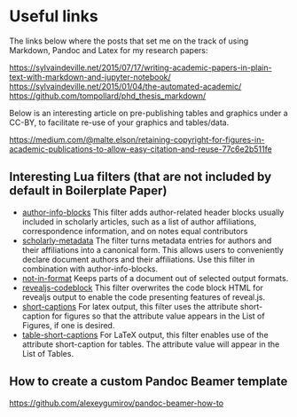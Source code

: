 Useful links
============

The links below where the posts that set me on the track of using Markdown, Pandoc and Latex for my research papers:

https://sylvaindeville.net/2015/07/17/writing-academic-papers-in-plain-text-with-markdown-and-jupyter-notebook/
https://sylvaindeville.net/2015/01/04/the-automated-academic/
https://github.com/tompollard/phd_thesis_markdown/

Below is an interesting article on pre-publishing tables and graphics under a CC-BY, to facilitate re-use of your graphics and tables/data.

https://medium.com/@malte.elson/retaining-copyright-for-figures-in-academic-publications-to-allow-easy-citation-and-reuse-77c6e2b511fe

## Interesting Lua filters (that are not included by default in Boilerplate Paper)

- [author-info-blocks](https://github.com/pandoc/lua-filters/tree/master/author-info-blocks)
  This filter adds author-related header blocks usually included in scholarly articles, such as a list of author affiliations, correspondence information, and on notes equal contributors
- [scholarly-metadata](https://github.com/pandoc/lua-filters/tree/master/scholarly-metadata)
  The filter turns metadata entries for authors and their affiliations into a canonical form. This allows users to conveniently declare document authors and their affiliations. Use this filter in combination with author-info-blocks.
- [not-in-format](https://github.com/pandoc/lua-filters/tree/master/not-in-format)
  Keeps parts of a document out of selected output formats.
- [revealjs-codeblock](https://github.com/pandoc/lua-filters/tree/master/revealjs-codeblock)
  This filter overwrites the code block HTML for revealjs output to enable the code presenting features of reveal.js.
- [short-captions](https://github.com/pandoc/lua-filters/tree/master/short-captions)
  For latex output, this filter uses the attribute short-caption for figures so that the attribute value appears in the List of Figures, if one is desired.
- [table-short-captions](https://github.com/pandoc/lua-filters/tree/master/table-short-captions)
  For LaTeX output, this filter enables use of the attribute short-caption for tables. The attribute value will appear in the List of Tables.

## How to create a custom Pandoc Beamer template

<https://github.com/alexeygumirov/pandoc-beamer-how-to>